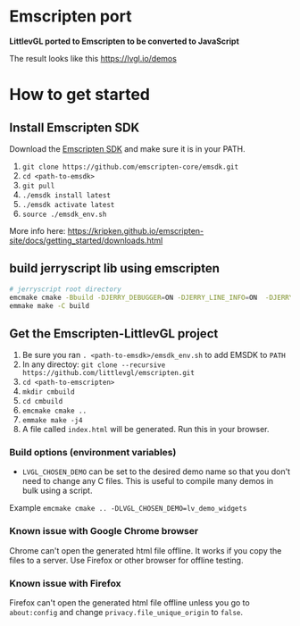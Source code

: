 # Emscripten port

**LittlevGL ported to Emscripten to be converted to JavaScript**

The result looks like this https://lvgl.io/demos

# How to get started

## Install Emscripten SDK
Download the [Emscripten SDK](https://kripken.github.io/emscripten-site/) and make sure it is in your PATH.

1. `git clone https://github.com/emscripten-core/emsdk.git`
2. `cd <path-to-emsdk>`
3. `git pull`
4. `./emsdk install latest`
5. `./emsdk activate latest`
6. `source ./emsdk_env.sh`

More info here: https://kripken.github.io/emscripten-site/docs/getting_started/downloads.html

## build jerryscript lib using emscripten

```bash
# jerryscript root directory
emcmake cmake -Bbuild -DJERRY_DEBUGGER=ON -DJERRY_LINE_INFO=ON  -DJERRY_CPOINTER_32_BIT=ON -DENABLE_AMALGAM=ON -DJERRY_GLOBAL_HEAP_SIZE=10240 -DJERRY_SYSTEM_ALLOCATOR=ON
emmake make -C build
```

## Get the Emscripten-LittlevGL project
1. Be sure you ran `. <path-to-emsdk>/emsdk_env.sh` to add EMSDK to `PATH`
2. In any directoy: `git clone --recursive https://github.com/littlevgl/emscripten.git`
3. `cd <path-to-emscripten>`
4. `mkdir cmbuild`
5. `cd cmbuild`
6. `emcmake cmake ..`
7. `emmake make -j4`
5. A file called `index.html` will be generated. Run this in your browser.

### Build options (environment variables)

* `LVGL_CHOSEN_DEMO` can be set to the desired demo name so that you don't need to change any C files. This is useful to compile many demos in bulk using a script.

Example `emcmake cmake .. -DLVGL_CHOSEN_DEMO=lv_demo_widgets`

### Known issue with Google Chrome browser
Chrome can't open the generated html file offline. It works if you copy the files to a server. Use Firefox or other browser for offline testing.

### Known issue with Firefox
Firefox can't open the generated html file offline unless you go to `about:config` and change `privacy.file_unique_origin` to `false`.

